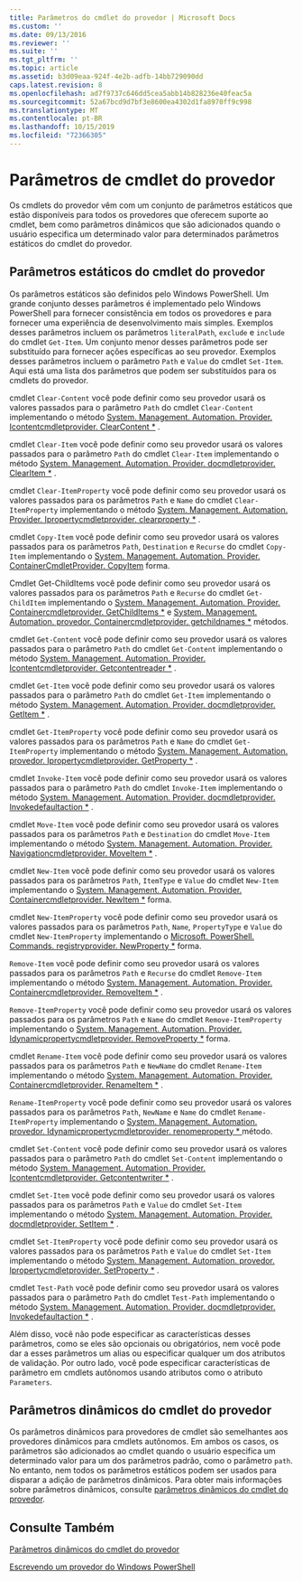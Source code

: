 ```yaml
---
title: Parâmetros do cmdlet do provedor | Microsoft Docs
ms.custom: ''
ms.date: 09/13/2016
ms.reviewer: ''
ms.suite: ''
ms.tgt_pltfrm: ''
ms.topic: article
ms.assetid: b3d09eaa-924f-4e2b-adfb-14bb729090dd
caps.latest.revision: 8
ms.openlocfilehash: ad7f9737c646dd5cea5abb14b828236e40feac5a
ms.sourcegitcommit: 52a67bcd9d7bf3e8600ea4302d1fa8970ff9c998
ms.translationtype: MT
ms.contentlocale: pt-BR
ms.lasthandoff: 10/15/2019
ms.locfileid: "72366305"
---
```

# <a name="provider-cmdlet-parameters"></a>Parâmetros de cmdlet do provedor

Os cmdlets do provedor vêm com um conjunto de parâmetros estáticos que estão disponíveis para todos os provedores que oferecem suporte ao cmdlet, bem como parâmetros dinâmicos que são adicionados quando o usuário especifica um determinado valor para determinados parâmetros estáticos do cmdlet do provedor.

## <a name="provider-cmdlet-static-parameters"></a>Parâmetros estáticos do cmdlet do provedor

Os parâmetros estáticos são definidos pelo Windows PowerShell. Um grande conjunto desses parâmetros é implementado pelo Windows PowerShell para fornecer consistência em todos os provedores e para fornecer uma experiência de desenvolvimento mais simples. Exemplos desses parâmetros incluem os parâmetros `literalPath`, `exclude` e `include` do cmdlet `Get-Item`. Um conjunto menor desses parâmetros pode ser substituído para fornecer ações específicas ao seu provedor. Exemplos desses parâmetros incluem o parâmetro `Path` e `Value` do cmdlet `Set-Item`. Aqui está uma lista dos parâmetros que podem ser substituídos para os cmdlets do provedor.

cmdlet `Clear-Content` você pode definir como seu provedor usará os valores passados para o parâmetro `Path` do cmdlet `Clear-Content` implementando o método [System. Management. Automation. Provider. Icontentcmdletprovider. ClearContent *](/dotnet/api/System.Management.Automation.Provider.IContentCmdletProvider.ClearContent) .

cmdlet `Clear-Item` você pode definir como seu provedor usará os valores passados para o parâmetro `Path` do cmdlet `Clear-Item` implementando o método [System. Management. Automation. Provider. docmdletprovider. ClearItem *](/dotnet/api/System.Management.Automation.Provider.ItemCmdletProvider.ClearItem) .

cmdlet `Clear-ItemProperty` você pode definir como seu provedor usará os valores passados para os parâmetros `Path` e `Name` do cmdlet `Clear-ItemProperty` implementando o método [System. Management. Automation. Provider. Ipropertycmdletprovider. clearproperty *](/dotnet/api/System.Management.Automation.Provider.IPropertyCmdletProvider.ClearProperty) .

cmdlet `Copy-Item` você pode definir como seu provedor usará os valores passados para os parâmetros `Path`, `Destination` e `Recurse` do cmdlet `Copy-Item` implementando o [System. Management. Automation. Provider. ContainerCmdletProvider. CopyItem](/dotnet/api/System.Management.Automation.Provider.ContainerCmdletProvider.CopyItem) forma.

Cmdlet Get-ChildItems você pode definir como seu provedor usará os valores passados para os parâmetros `Path` e `Recurse` do cmdlet `Get-ChildItem` implementando o [System. Management. Automation. Provider. Containercmdletprovider. GetChildItems *](/dotnet/api/System.Management.Automation.Provider.ContainerCmdletProvider.GetChildItems) e [System. Management. Automation. provedor. Containercmdletprovider. getchildnames *](/dotnet/api/System.Management.Automation.Provider.ContainerCmdletProvider.GetChildNames) métodos.

cmdlet `Get-Content` você pode definir como seu provedor usará os valores passados para o parâmetro `Path` do cmdlet `Get-Content` implementando o método [System. Management. Automation. Provider. Icontentcmdletprovider. Getcontentreader *](/dotnet/api/System.Management.Automation.Provider.IContentCmdletProvider.GetContentReader) .

cmdlet `Get-Item` você pode definir como seu provedor usará os valores passados para o parâmetro `Path` do cmdlet `Get-Item` implementando o método [System. Management. Automation. Provider. docmdletprovider. GetItem *](/dotnet/api/System.Management.Automation.Provider.ItemCmdletProvider.GetItem) .

cmdlet `Get-ItemProperty` você pode definir como seu provedor usará os valores passados para os parâmetros `Path` e `Name` do cmdlet `Get-ItemProperty` implementando o método [System. Management. Automation. provedor. Ipropertycmdletprovider. GetProperty *](/dotnet/api/System.Management.Automation.Provider.IPropertyCmdletProvider.GetProperty) .

cmdlet `Invoke-Item` você pode definir como seu provedor usará os valores passados para o parâmetro `Path` do cmdlet `Invoke-Item` implementando o método [System. Management. Automation. Provider. docmdletprovider. Invokedefaultaction *](/dotnet/api/System.Management.Automation.Provider.ItemCmdletProvider.InvokeDefaultAction) .

cmdlet `Move-Item` você pode definir como seu provedor usará os valores passados para os parâmetros `Path` e `Destination` do cmdlet `Move-Item` implementando o método [System. Management. Automation. Provider. Navigationcmdletprovider. MoveItem *](/dotnet/api/System.Management.Automation.Provider.NavigationCmdletProvider.MoveItem) .

cmdlet `New-Item` você pode definir como seu provedor usará os valores passados para os parâmetros `Path`, `ItemType` e `Value` do cmdlet `New-Item` implementando o [System. Management. Automation. Provider. Containercmdletprovider. NewItem *](/dotnet/api/System.Management.Automation.Provider.ContainerCmdletProvider.NewItem) forma.

cmdlet `New-ItemProperty` você pode definir como seu provedor usará os valores passados para os parâmetros `Path`, `Name`, `PropertyType` e `Value` do cmdlet `New-ItemProperty` implementando o [Microsoft. PowerShell. Commands. registryprovider. NewProperty *](/dotnet/api/Microsoft.PowerShell.Commands.RegistryProvider.NewProperty) forma.

`Remove-Item` você pode definir como seu provedor usará os valores passados para os parâmetros `Path` e `Recurse` do cmdlet `Remove-Item` implementando o método [System. Management. Automation. Provider. Containercmdletprovider. RemoveItem *](/dotnet/api/System.Management.Automation.Provider.ContainerCmdletProvider.RemoveItem) .

`Remove-ItemProperty` você pode definir como seu provedor usará os valores passados para os parâmetros `Path` e `Name` do cmdlet `Remove-ItemProperty` implementando o [System. Management. Automation. Provider. Idynamicpropertycmdletprovider. RemoveProperty *](/dotnet/api/System.Management.Automation.Provider.IDynamicPropertyCmdletProvider.RemoveProperty) forma.

cmdlet `Rename-Item` você pode definir como seu provedor usará os valores passados para os parâmetros `Path` e `NewName` do cmdlet `Rename-Item` implementando o método [System. Management. Automation. Provider. Containercmdletprovider. RenameItem *](/dotnet/api/System.Management.Automation.Provider.ContainerCmdletProvider.RenameItem) .

`Rename-ItemProperty` você pode definir como seu provedor usará os valores passados para os parâmetros `Path`, `NewName` e `Name` do cmdlet `Rename-ItemProperty` implementando o [System. Management. Automation. provedor. Idynamicpropertycmdletprovider. renomeproperty * ](/dotnet/api/System.Management.Automation.Provider.IDynamicPropertyCmdletProvider.RenameProperty)método.

cmdlet `Set-Content` você pode definir como seu provedor usará os valores passados para o parâmetro `Path` do cmdlet `Set-Content` implementando o método [System. Management. Automation. Provider. Icontentcmdletprovider. Getcontentwriter *](/dotnet/api/System.Management.Automation.Provider.IContentCmdletProvider.GetContentWriter) .

cmdlet `Set-Item` você pode definir como seu provedor usará os valores passados para os parâmetros `Path` e `Value` do cmdlet `Set-Item` implementando o método [System. Management. Automation. Provider. docmdletprovider. SetItem *](/dotnet/api/System.Management.Automation.Provider.ItemCmdletProvider.SetItem) .

cmdlet `Set-ItemProperty` você pode definir como seu provedor usará os valores passados para os parâmetros `Path` e `Value` do cmdlet `Set-Item` implementando o método [System. Management. Automation. provedor. Ipropertycmdletprovider. SetProperty *](/dotnet/api/System.Management.Automation.Provider.IPropertyCmdletProvider.SetProperty) .

cmdlet `Test-Path` você pode definir como seu provedor usará os valores passados para o parâmetro `Path` do cmdlet `Test-Path` implementando o método [System. Management. Automation. Provider. docmdletprovider. Invokedefaultaction *](/dotnet/api/System.Management.Automation.Provider.ItemCmdletProvider.InvokeDefaultAction) .

Além disso, você não pode especificar as características desses parâmetros, como se eles são opcionais ou obrigatórios, nem você pode dar a esses parâmetros um alias ou especificar qualquer um dos atributos de validação. Por outro lado, você pode especificar características de parâmetro em cmdlets autônomos usando atributos como o atributo `Parameters`.

## <a name="provider-cmdlet-dynamic-parameters"></a>Parâmetros dinâmicos do cmdlet do provedor

Os parâmetros dinâmicos para provedores de cmdlet são semelhantes aos provedores dinâmicos para cmdlets autônomos. Em ambos os casos, os parâmetros são adicionados ao cmdlet quando o usuário especifica um determinado valor para um dos parâmetros padrão, como o parâmetro `path`. No entanto, nem todos os parâmetros estáticos podem ser usados para disparar a adição de parâmetros dinâmicos. Para obter mais informações sobre parâmetros dinâmicos, consulte [parâmetros dinâmicos do cmdlet do provedor](./provider-cmdlet-dynamic-parameters.md).

## <a name="see-also"></a>Consulte Também

[Parâmetros dinâmicos do cmdlet do provedor](./provider-cmdlet-dynamic-parameters.md)

[Escrevendo um provedor do Windows PowerShell](./writing-a-windows-powershell-provider.md)